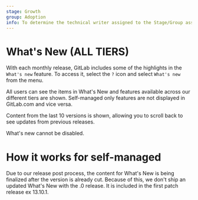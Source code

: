 ```yaml
---
stage: Growth
group: Adoption
info: To determine the technical writer assigned to the Stage/Group associated with this page, see https://about.gitlab.com/handbook/engineering/ux/technical-writing/#assignments
---
```


# What's New **(ALL TIERS)**

With each monthly release, GitLab includes some of the highlights in the `What's new` feature. To access it, select the `?` icon and select `What's new` from the menu.

All users can see the items in What's New and features available across our different tiers are shown. Self-managed only features are not displayed in GitLab.com and vice versa. 

Content from the last 10 versions is shown, allowing you to scroll back to see updates from previous releases. 

What's new cannot be disabled. 

# How it works for self-managed 

Due to our release post process, the content for What's New is being finalized after the version is already cut. Because of this, we don't ship an updated What's New with the .0 release. It is included in the first patch release ex 13.10.1. 
